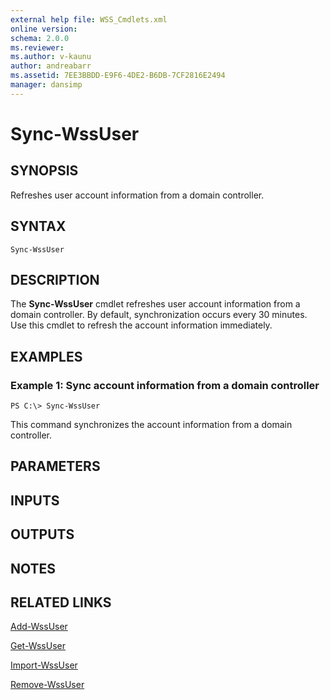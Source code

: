 ```yaml
---
external help file: WSS_Cmdlets.xml
online version: 
schema: 2.0.0
ms.reviewer:
ms.author: v-kaunu
author: andreabarr
ms.assetid: 7EE3BBDD-E9F6-4DE2-B6DB-7CF2816E2494
manager: dansimp
---
```


# Sync-WssUser

## SYNOPSIS
Refreshes user account information from a domain controller.

## SYNTAX

```
Sync-WssUser
```

## DESCRIPTION
The **Sync-WssUser** cmdlet refreshes user account information from a domain controller.
By default, synchronization occurs every 30 minutes.
Use this cmdlet to refresh the account information immediately.

## EXAMPLES

### Example 1: Sync account information from a domain controller
```
PS C:\> Sync-WssUser
```

This command synchronizes the account information from a domain controller.

## PARAMETERS

## INPUTS

## OUTPUTS

## NOTES

## RELATED LINKS

[Add-WssUser](./Add-WssUser.md)

[Get-WssUser](./Get-WssUser.md)

[Import-WssUser](./Import-WssUser.md)

[Remove-WssUser](./Remove-WssUser.md)

